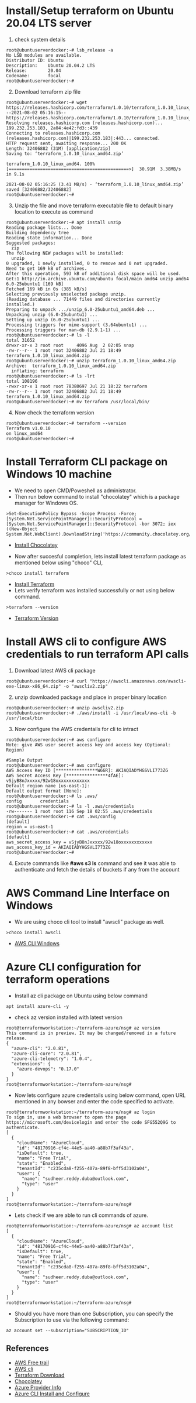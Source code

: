 # Install/Setup terraform on Ubuntu 20.04 LTS server

1) check system details
```
root@ubuntuserverdocker:~# lsb_release -a
No LSB modules are available.
Distributor ID: Ubuntu
Description:    Ubuntu 20.04.2 LTS
Release:        20.04
Codename:       focal
root@ubuntuserverdocker:~#
```

2) Download terraform zip file
```
root@ubuntuserverdocker:~# wget https://releases.hashicorp.com/terraform/1.0.10/terraform_1.0.10_linux_amd64.zip
--2021-08-02 05:16:15--  https://releases.hashicorp.com/terraform/1.0.10/terraform_1.0.10_linux_amd64.zip
Resolving releases.hashicorp.com (releases.hashicorp.com)... 199.232.253.183, 2a04:4e42:fd3::439
Connecting to releases.hashicorp.com (releases.hashicorp.com)|199.232.253.183|:443... connected.
HTTP request sent, awaiting response... 200 OK
Length: 32406882 (31M) [application/zip]
Saving to: ‘terraform_1.0.10_linux_amd64.zip’

terraform_1.0.10_linux_amd64. 100%[==============================================>]  30.91M  3.38MB/s    in 9.1s

2021-08-02 05:16:25 (3.41 MB/s) - ‘terraform_1.0.10_linux_amd64.zip’ saved [32406882/32406882]
root@ubuntuserverdocker:~#
```

3) Unzip the file and move terraform executable file to default binary location to execute as command
```
root@ubuntuserverdocker:~# apt install unzip
Reading package lists... Done
Building dependency tree
Reading state information... Done
Suggested packages:
  zip
The following NEW packages will be installed:
  unzip
0 upgraded, 1 newly installed, 0 to remove and 0 not upgraded.
Need to get 169 kB of archives.
After this operation, 593 kB of additional disk space will be used.
Get:1 http://in.archive.ubuntu.com/ubuntu focal/main amd64 unzip amd64 6.0-25ubuntu1 [169 kB]
Fetched 169 kB in 0s (385 kB/s)
Selecting previously unselected package unzip.
(Reading database ... 71449 files and directories currently installed.)
Preparing to unpack .../unzip_6.0-25ubuntu1_amd64.deb ...
Unpacking unzip (6.0-25ubuntu1) ...
Setting up unzip (6.0-25ubuntu1) ...
Processing triggers for mime-support (3.64ubuntu1) ...
Processing triggers for man-db (2.9.1-1) ...
root@ubuntuserverdocker:~# ls -l
total 31652
drwxr-xr-x 3 root root     4096 Aug  2 02:05 snap
-rw-r--r-- 1 root root 32406882 Jul 21 18:49 terraform_1.0.10_linux_amd64.zip
root@ubuntuserverdocker:~# unzip terraform_1.0.10_linux_amd64.zip
Archive:  terraform_1.0.10_linux_amd64.zip
  inflating: terraform
root@ubuntuserverdocker:~# ls -lrt
total 108196
-rwxr-xr-x 1 root root 78380697 Jul 21 18:22 terraform
-rw-r--r-- 1 root root 32406882 Jul 21 18:49 terraform_1.0.10_linux_amd64.zip
root@ubuntuserverdocker:~# mv terraform /usr/local/bin/
```

4) Now check the terraform version
```
root@ubuntuserverdocker:~# terraform --version
Terraform v1.0.10
on linux_amd64
root@ubuntuserverdocker:~#
```

# Install Terraform CLI package on Windows 10 machine
- We need to open CMD/Poweshell as administrator.
- Then run below command to install "chocolatey" which is a package manager for Windows OS.
```
>Set-ExecutionPolicy Bypass -Scope Process -Force; [System.Net.ServicePointManager]::SecurityProtocol = [System.Net.ServicePointManager]::SecurityProtocol -bor 3072; iex ((New-Object System.Net.WebClient).DownloadString('https://community.chocolatey.org/install.ps1'))
```
- [Install Chocolatey](../src/images/windows-terraform-install0.PNG)

- Now after succesful completion, lets install latest terraform package as mentioned below using "choco" CLI,
```
>choco install terraform
```
- [Install Terraform](../src/images/windows-terraform-install1.PNG)
- Lets verify terraform was installed successfully or not using below command.
```
>terraform --version
```
- [Terraform Version](../src/images/windows-terraform-install2.PNG)

# Install AWS cli to configure AWS credentials to run terraform API calls

1) Download latest AWS cli package
```
root@ubuntuserverdocker:~# curl "https://awscli.amazonaws.com/awscli-exe-linux-x86_64.zip" -o "awscliv2.zip"
```

2) unzip downloaded package and place in proper binary location
```
root@ubuntuserverdocker:~# unzip awscliv2.zip
root@ubuntuserverdocker:~# ./aws/install -i /usr/local/aws-cli -b /usr/local/bin
```

3) Now configure the AWS credentails for cli to intract
```
root@ubuntuserverdocker:~# aws configure
Note: give AWS user secret access key and access key (Optional: Region)

#Sample Output
root@ubuntuserverdocker:~# aws configure
AWS Access Key ID [****************W66R]: AKIAQIADYHGSVLI773ZG
AWS Secret Access Key [****************4fAE]: vSjyB8nJxxxxx/92w18oxxxxxxxxxxxx
Default region name [us-east-1]:
Default output format [None]:
root@ubuntuserverdocker:~# ls .aws/
config       credentials
root@ubuntuserverdocker:~# ls -l .aws/credentials
-rw------- 1 root root 116 Sep 18 02:55 .aws/credentials
root@ubuntuserverdocker:~# cat .aws/config
[default]
region = us-east-1
root@ubuntuserverdocker:~# cat .aws/credentials
[default]
aws_secret_access_key = vSjyB8nJxxxxx/92w18oxxxxxxxxxxxx
aws_access_key_id = AKIAQIADYHGSVLI773ZG
root@ubuntuserverdocker:~#
```

4) Excute commands like **#aws s3 ls** command and see it was able to authenticate and fetch the details of buckets if any from the account

# AWS Command Line Interface on Windows
- We are using choco cli tool to install "awscli" package as well.
```
>choco install awscli
```
- [AWS CLI Windows](../src/images/windows-aws-cli.PNG)

# Azure CLI configuration for terraform operations
- Install az cli package on Ubuntu using below command
```
apt install azure-cli -y
```
- check az version installed with latest version
```
root@terraformworkstation:~/terraform-azure/nsg# az version
This command is in preview. It may be changed/removed in a future release.
{
  "azure-cli": "2.0.81",
  "azure-cli-core": "2.0.81",
  "azure-cli-telemetry": "1.0.4",
  "extensions": {
    "azure-devops": "0.17.0"
  }
}
root@terraformworkstation:~/terraform-azure/nsg#
```
- Now lets configure azure credentails using below command, open URL mentioned in any bowser and enter the code specified to activate.
```
root@terraformworkstation:~/terraform-azure/nsg# az login
To sign in, use a web browser to open the page https://microsoft.com/devicelogin and enter the code SFG552Q9G to authenticate.
[
  {
    "cloudName": "AzureCloud",
    "id": "48170916-cf4c-44e5-aa40-a88b7f3af43a",
    "isDefault": true,
    "name": "Free Trial",
    "state": "Enabled",
    "tenantId": "c235cda8-f255-407a-89f8-bff5d3102a04",
    "user": {
      "name": "sudheer.reddy.duba@outlook.com",
      "type": "user"
    }
  }
]
root@terraformworkstation:~/terraform-azure/nsg#
```
- Lets check if we are able to run cli commands of azure.
```
root@terraformworkstation:~/terraform-azure/nsg# az account list
[
  {
    "cloudName": "AzureCloud",
    "id": "48170916-cf4c-44e5-aa40-a88b7f3af43a",
    "isDefault": true,
    "name": "Free Trial",
    "state": "Enabled",
    "tenantId": "c235cda8-f255-407a-89f8-bff5d3102a04",
    "user": {
      "name": "sudheer.reddy.duba@outlook.com",
      "type": "user"
    }
  }
]
root@terraformworkstation:~/terraform-azure/nsg#
```
- Should you have more than one Subscription, you can specify the Subscription to use via the following command:
```
az account set --subscription="SUBSCRIPTION_ID"
```
## References
- [AWS Free trail](https://aws.amazon.com/free/)
- [AWS cli](https://docs.aws.amazon.com/cli/latest/userguide/install-cliv2.html)
- [Terraform Download](https://www.terraform.io/downloads.html)
- [Chocolatey](https://community.chocolatey.org/packages)
- [Azure Provider Info](https://registry.terraform.io/providers/hashicorp/azurerm/latest/docs)
- [Azure CLI Install and Configure](https://registry.terraform.io/providers/hashicorp/azurerm/latest/docs/guides/azure_cli)